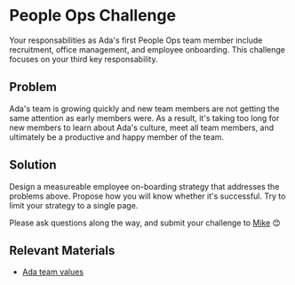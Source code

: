 # People Ops Challenge

Your responsabilities as Ada's first People Ops team member include recruitment, office management, and employee onboarding. This challenge focuses on your third key responsability. 

## Problem
Ada's team is growing quickly and new team members are not getting the same attention as early members were. As a result, it's taking too long for new members to learn about Ada's culture, meet all team members, and ultimately be a productive and happy member of the team. 

## Solution 
Design a measureable employee on-boarding strategy that addresses the problems above. Propose how you will know whether it's successful. Try to limit your strategy to a single page. 

Please ask questions along the way, and submit your challenge to [Mike](mailto:mike@ada.support) 😊  

 
## Relevant Materials

- [Ada team values](https://docs.google.com/document/d/1PbJDBCqNEMlItXvdw2Wk_y7gEv8MorJ-lIVKxCLkJlY/edit)
 
